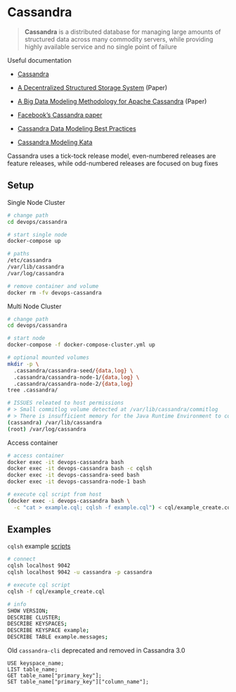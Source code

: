 # Cassandra

> **Cassandra** is a distributed database for managing large amounts of structured data across many commodity servers, while providing highly available service and no single point of failure

Useful documentation

* [Cassandra](https://cassandra.apache.org)

* [A Decentralized Structured Storage System](https://www.cs.cornell.edu/projects/ladis2009/papers/lakshman-ladis2009.pdf) (Paper)

* [A Big Data Modeling Methodology for Apache Cassandra](https://pdfs.semanticscholar.org/22c6/740341ef13d3c5ee52044a4fbaad911f7322.pdf) (Paper)

* [Facebook’s Cassandra paper](https://docs.datastax.com/en/articles/cassandra/cassandrathenandnow.html)

* [Cassandra Data Modeling Best Practices](https://www.ebayinc.com/stories/blogs/tech/cassandra-data-modeling-best-practices-part-1)

* [Cassandra Modeling Kata](https://github.com/allegro/cassandra-modeling-kata)

Cassandra uses a tick-tock release model, even-numbered releases are feature releases, while odd-numbered releases are focused on bug fixes

## Setup

Single Node Cluster
```bash
# change path
cd devops/cassandra

# start single node
docker-compose up

# paths
/etc/cassandra
/var/lib/cassandra
/var/log/cassandra

# remove container and volume
docker rm -fv devops-cassandra
```

Multi Node Cluster
```bash
# change path
cd devops/cassandra

# start node
docker-compose -f docker-compose-cluster.yml up

# optional mounted volumes
mkdir -p \
  .cassandra/cassandra-seed/{data,log} \
  .cassandra/cassandra-node-1/{data,log} \
  .cassandra/cassandra-node-2/{data,log}
tree .cassandra/

# ISSUES releated to host permissions
# > Small commitlog volume detected at /var/lib/cassandra/commitlog
# > There is insufficient memory for the Java Runtime Environment to continue
(cassandra) /var/lib/cassandra
(root) /var/log/cassandra
```

Access container
```bash
# access container
docker exec -it devops-cassandra bash
docker exec -it devops-cassandra bash -c cqlsh
docker exec -it devops-cassandra-seed bash
docker exec -it devops-cassandra-node-1 bash

# execute cql script from host
(docker exec -i devops-cassandra bash \
  -c "cat > example.cql; cqlsh -f example.cql") < cql/example_create.cql
```

## Examples

`cqlsh` example [scripts](https://github.com/niqdev/devops/tree/master/cassandra/cql)

```bash
# connect
cqlsh localhost 9042
cqlsh localhost 9042 -u cassandra -p cassandra

# execute cql script
cqlsh -f cql/example_create.cql

# info
SHOW VERSION;
DESCRIBE CLUSTER;
DESCRIBE KEYSPACES;
DESCRIBE KEYSPACE example;
DESCRIBE TABLE example.messages;
```

Old `cassandra-cli` deprecated and removed in Cassandra 3.0

```
USE keyspace_name;
LIST table_name;
GET table_name["primary_key"];
SET table_name["primary_key"]["column_name"];
```

<br>
